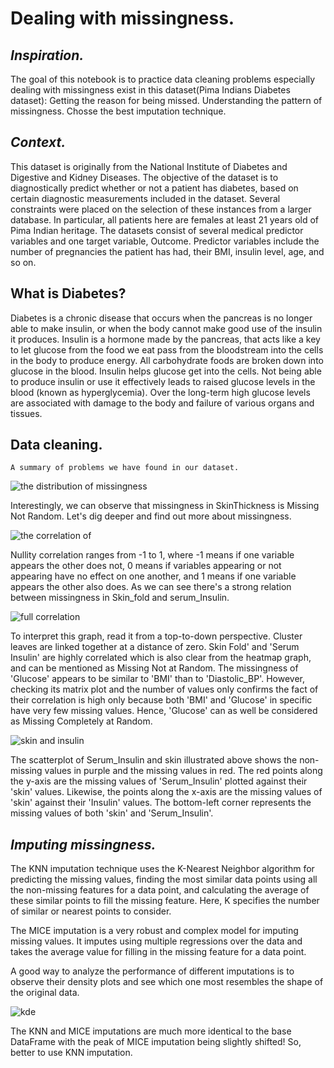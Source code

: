 # Dealing with missingness.

## ***Inspiration.***
The goal of this notebook is to practice data cleaning problems especially dealing with missingness exist in this dataset(Pima Indians Diabetes dataset):
    Getting the reason for being missed.
    Understanding the pattern of missingness.
    Chosse the best imputation technique.

## ***Context.***
This dataset is originally from the National Institute of Diabetes and Digestive and Kidney Diseases. The objective of the dataset is to diagnostically predict whether or not a patient has diabetes, based on certain diagnostic measurements included in the dataset. Several constraints were placed on the selection of these instances from a larger database. In particular, all patients here are females at least 21 years old of Pima Indian heritage.
The datasets consist of several medical predictor variables and one target variable, Outcome. Predictor variables include the number of pregnancies the patient has had, their BMI, insulin level, age, and so on.


## What is Diabetes?‎
Diabetes is a chronic disease that occurs when the pancreas is no longer able to make insulin, or ‎when the body cannot make good use of the insulin it produces. Insulin is a hormone made by ‎the pancreas, that acts like a key to let glucose from the food we eat pass from the bloodstream ‎into the cells in the body to produce energy. All carbohydrate foods are broken down into ‎glucose in the blood. Insulin helps glucose get into the cells. Not being able to produce insulin or ‎use it effectively leads to raised glucose levels in the blood (known as hyperglycemia). Over the ‎long-term high glucose levels are associated with damage to the body and failure of various ‎organs and tissues.‎

    
## Data cleaning.
    A summary of problems we have found in our dataset.
    
![the distribution of missingness](https://user-images.githubusercontent.com/84151016/155798584-0bbd6bc1-2da7-4cf9-8f7b-77f58242a3b2.jpeg)

Interestingly, we can observe that missingness in SkinThickness is Missing Not Random. Let's dig deeper and find out more about missingness.

![the correlation of](https://user-images.githubusercontent.com/84151016/155798682-ad046c8f-c1ad-4447-9cfe-edb5cf37d1b3.jpeg)

Nullity correlation ranges from -1 to 1, where -1 means if one variable appears the other does not, 0 means if variables appearing or not appearing have no effect on one another, and 1 means if one variable appears the other also does. As we can see there's a strong relation between missingness in Skin_fold and serum_Insulin.

![full correlation](https://user-images.githubusercontent.com/84151016/155798743-37c380f0-084e-4293-9488-ab9703c3ca6b.jpeg)

To interpret this graph, read it from a top-to-down perspective. Cluster leaves are linked together at a distance of zero. Skin Fold' and 'Serum Insulin' are highly correlated which is also clear from the heatmap graph, and can be mentioned as Missing Not at Random. The missingness of 'Glucose' appears to be similar to 'BMI' than to 'Diastolic_BP'. However, checking its matrix plot and the number of values only confirms the fact of their correlation is high only because both 'BMI' and 'Glucose' in specific have very few missing values. Hence, 'Glucose' can as well be considered as Missing Completely at Random.

![skin and insulin](https://user-images.githubusercontent.com/84151016/155798783-dbba1e0d-d45b-45d2-9ef9-5c48501c6237.jpeg)

The scatterplot of Serum_Insulin and skin illustrated above shows the non-missing values in purple and the missing values in red. The red points along the y-axis are the missing values of 'Serum_Insulin' plotted against their 'skin' values. Likewise, the points along the x-axis are the missing values of 'skin' against their 'Insulin' values. The bottom-left corner represents the missing values of both 'skin' and 'Serum_Insulin'.

## ***Imputing missingness.***

The KNN imputation technique uses the K-Nearest Neighbor algorithm for predicting the missing values, finding the most similar data points using all the non-missing features for a data point, and calculating the average of these similar points to fill the missing feature. Here, K specifies the number of similar or nearest points to consider.

The MICE imputation is a very robust and complex model for imputing missing values. It imputes using multiple regressions over the data and takes the average value for filling in the missing feature for a data point.

A good way to analyze the performance of different imputations is to observe their density plots and see which one most resembles the shape of the original data.

![kde](https://user-images.githubusercontent.com/84151016/155798903-6b7d1075-58ff-4960-a236-c81aa7541e25.jpeg)

The KNN and MICE imputations are much more identical to the base DataFrame with the peak of MICE imputation being slightly shifted! So, better to use KNN imputation.

